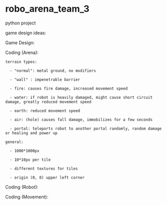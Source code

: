 # robo_arena_team_3

python project

game design ideas:
  
  Game Design:
    
    
  
  Coding (Arena):
    
    terrain types:
      
      - "normal": metal ground, no modifiers
      
      - "wall" : impenetrable barrier
      
      - fire: causes fire damage, increased movement speed
      
      - water: if robot is heavily damaged, might cause short circuit damage, greatly reduced movement speed
      
      - earth: reduced movement speed
      
      - air: (hole) causes fall damage, immobilizes for a few seconds
      
      - portal: teleports robot to another portal randomly, random damage or healing and power up
      
    general:
      
      - 1000*1000px
      
      - 10*10px per tile
      
      - different textures for tiles
      
      - origin (0, 0) upper left corner
      
  Coding (Robot):
    
    
    
  Coding (Movement):
    
    
